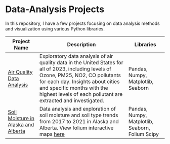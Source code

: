 # Data-Analysis Projects

In this repository, I have a few projects focusing on data analysis methods and visualization using various Python libraries.


| Project Name  | Description | Libraries
| ------------- | ------------- | -------------
| [Air Quality Data Analysis](https://github.com/dsygmz/Data-Analysis/tree/main/Air%20Quality%20Data%20Analysis)  | Exploratory data analysis of air quality data in the United States for all of 2023, including levels of Ozone, PM25, NO2, CO pollutants for each day. Insights about cities and specific months with the highest levels of each pollutant are extracted and investigated. | Pandas, Numpy, Matplotlib, Seaborn
| [Soil Moisture in Alaska and Alberta](https://github.com/dsygmz/Data-Analysis/blob/main/Soil%20Moisture%20Alberta%20and%20Alaska/Soil%20Moisture%20in%20Alaska%20and%20Alberta.ipynb)  | Data analysis and exploration of soil moisture and soil type trends from 2017 to 2021 in Alaska and Alberta. View folium interactive maps [here](https://nbviewer.org/github/dsygmz/Data-Analysis/blob/main/Soil%20Moisture%20Alberta%20and%20Alaska/Soil%20Moisture%20in%20Alaska%20and%20Alberta.ipynb)  | Pandas, Numpy, Matplotlib, Seaborn, Folium Scipy 
